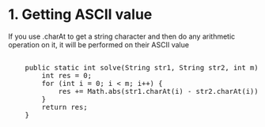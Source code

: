 # 1. Getting ASCII value

If you use .charAt to get a string character and then do any arithmetic operation on it, it will be performed on their ASCII value

<pre> 
    public static int solve(String str1, String str2, int m) { 
        int res = 0; 
        for (int i = 0; i < m; i++) {
            res += Math.abs(str1.charAt(i) - str2.charAt(i));
        }
        return res;
    }
</pre>
